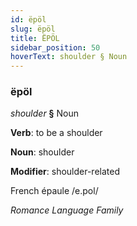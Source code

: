 ```yaml
---
id: ëpöl
slug: ëpöl
title: ËPÖL
sidebar_position: 50
hoverText: shoulder § Noun
---
```


### ëpöl

*shoulder* **§** Noun

**Verb**: to be a shoulder

**Noun**: shoulder

**Modifier**: shoulder-related

French épaule /e.pol/

*Romance Language Family*
